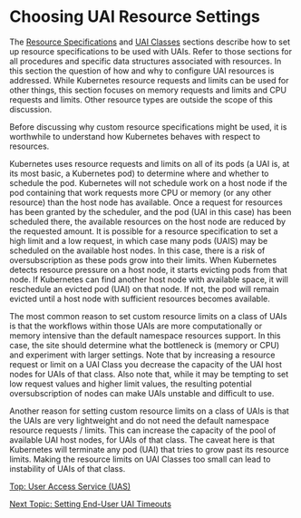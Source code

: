 # Choosing UAI Resource Settings

The [Resource Specifications](Resource_Specifications.md) and [UAI Classes](UAI_Classes.md) sections describe how to set up resource specifications to be used with UAIs.
Refer to those sections for all procedures and specific data structures associated with resources. In this section the question of how and why to configure UAI resources is addressed.
While Kubernetes resource requests and limits can be used for other things, this section focuses on memory requests and limits and CPU requests and limits. Other resource types are outside the scope of this discussion.

Before discussing why custom resource specifications might be used, it is worthwhile to understand how Kubernetes behaves with respect to resources.

Kubernetes uses resource requests and limits on all of its pods (a UAI is, at its most basic, a Kubernetes pod) to determine where and whether to schedule the pod.
Kubernetes will not schedule work on a host node if the pod containing that work requests more CPU or memory (or any other resource) than the host node has available.
Once a request for resources has been granted by the scheduler, and the pod (UAI in this case) has been scheduled there, the available resources on the host node are reduced by the requested amount.
It is possible for a resource specification to set a high limit and a low request, in which case many pods (UAIS) may be scheduled on the available host nodes.
In this case, there is a risk of oversubscription as these pods grow into their limits. When Kubernetes detects resource pressure on a host node, it starts evicting pods from that node.
If Kubernetes can find another host node with available space, it will reschedule an evicted pod (UAI) on that node. If not, the pod will remain evicted until a host node with sufficient resources becomes available.

The most common reason to set custom resource limits on a class of UAIs is that the workflows within those UAIs are more computationally or memory intensive than the default namespace resources support.
In this case, the site should determine what the bottleneck is (memory or CPU) and experiment with larger settings. Note that by increasing a resource request or limit on a UAI Class you decrease the capacity of the UAI host nodes for UAIs of that class.
Also note that, while it may be tempting to set low request values and higher limit values, the resulting potential oversubscription of nodes can make UAIs unstable and difficult to use.

Another reason for setting custom resource limits on a class of UAIs is that the UAIs are very lightweight and do not need the default namespace resource requests / limits.
This can increase the capacity of the pool of available UAI host nodes, for UAIs of that class. The caveat here is that Kubernetes will terminate any pod (UAI) that tries to grow past its resource limits.
Making the resource limits on UAI Classes too small can lead to instability of UAIs of that class.

[Top: User Access Service (UAS)](README.md)

[Next Topic: Setting End-User UAI Timeouts](Setting_UAI_Timeouts.md)
